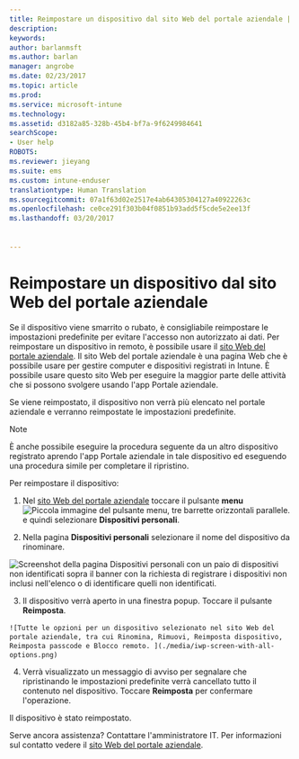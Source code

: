 ```yaml
---
title: Reimpostare un dispositivo dal sito Web del portale aziendale | Documentazione Microsoft
description: 
keywords: 
author: barlanmsft
ms.author: barlan
manager: angrobe
ms.date: 02/23/2017
ms.topic: article
ms.prod: 
ms.service: microsoft-intune
ms.technology: 
ms.assetid: d3182a85-328b-45b4-bf7a-9f6249984641
searchScope:
- User help
ROBOTS: 
ms.reviewer: jieyang
ms.suite: ems
ms.custom: intune-enduser
translationtype: Human Translation
ms.sourcegitcommit: 07a1f63d02e2517e4ab64305304127a40922263c
ms.openlocfilehash: ce0ce291f303b04f0851b93add5f5cde5e2ee13f
ms.lasthandoff: 03/20/2017


---
```



# <a name="reset-your-device-from-the-company-portal-website"></a>Reimpostare un dispositivo dal sito Web del portale aziendale

Se il dispositivo viene smarrito o rubato, è consigliabile reimpostare le impostazioni predefinite per evitare l'accesso non autorizzato ai dati. Per reimpostare un dispositivo in remoto, è possibile usare il [sito Web del portale aziendale](http://portal.manage.microsoft.com). Il sito Web del portale aziendale è una pagina Web che è possibile usare per gestire computer e dispositivi registrati in Intune. È possibile usare questo sito Web per eseguire la maggior parte delle attività che si possono svolgere usando l'app Portale aziendale.

Se viene reimpostato, il dispositivo non verrà più elencato nel portale aziendale e verranno reimpostate le impostazioni predefinite.

> [!Note]
> È anche possibile eseguire la procedura seguente da un altro dispositivo registrato aprendo l'app Portale aziendale in tale dispositivo ed eseguendo una procedura simile per completare il ripristino. 

Per reimpostare il dispositivo:

1.    Nel [sito Web del portale aziendale](http://portal.manage.microsoft.com) toccare il pulsante __menu__ ![Piccola immagine del pulsante menu, tre barrette orizzontali parallele.](/Intune/whats-new/media/CP_hamburger_menu.png) e quindi selezionare __Dispositivi personali__.

2. Nella pagina __Dispositivi personali__ selezionare il nome del dispositivo da rinominare.

  ![Screenshot della pagina Dispositivi personali con un paio di dispositivi non identificati sopra il banner con la richiesta di registrare i dispositivi non inclusi nell'elenco o di identificare quelli non identificati.](./media/macOS_enroll_002_tap_here_banner.png)

3.    Il dispositivo verrà aperto in una finestra popup. Toccare il pulsante **Reimposta**.

    ![Tutte le opzioni per un dispositivo selezionato nel sito Web del portale aziendale, tra cui Rinomina, Rimuovi, Reimposta dispositivo, Reimposta passcode e Blocco remoto. ](./media/iwp-screen-with-all-options.png)

4.  Verrà visualizzato un messaggio di avviso per segnalare che ripristinando le impostazioni predefinite verrà cancellato tutto il contenuto nel dispositivo. Toccare **Reimposta** per confermare l'operazione.

Il dispositivo è stato reimpostato.

Serve ancora assistenza? Contattare l'amministratore IT. Per informazioni sul contatto vedere il [sito Web del portale aziendale](http://portal.manage.microsoft.com).

